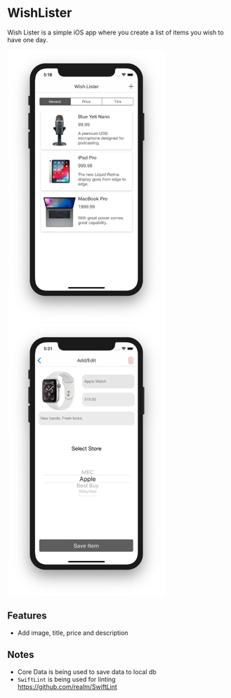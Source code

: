 # WishLister
Wish Lister is a simple iOS app where you create a list of items you wish to have one day.  

<div style="block: inline;">
<img src="https://github.com/brandonvanha/WishLister/blob/master/WishLister/Resources/Screenshot1.png" alt="Screenshot" width="360"/>
<img src="https://github.com/brandonvanha/WishLister/blob/master/WishLister/Resources/Screenshot2.png" alt="Screenshot" width="360"/>
</div>

## Features
* Add image, title, price and description

## Notes
* Core Data is being used to save data to local db
* `SwiftLint` is being used for linting  
https://github.com/realm/SwiftLint
